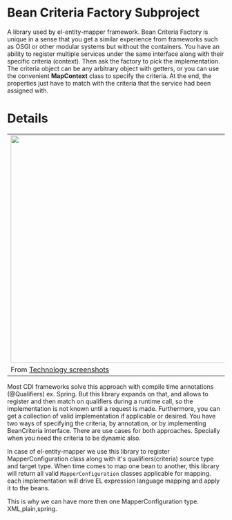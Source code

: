 # Bean Criteria Factory Subproject #

A library used by el-entity-mapper framework. Bean Criteria Factory is unique in a sense that you get a similar experience from frameworks such as OSGI or other modular systems but without the containers. You have an ability to register multiple services under the same interface along with their specific criteria (context). Then ask the factory to pick the implementation.  The criteria object can be any arbitrary object with getters, or you can use the convenient **MapContext** class to specify the criteria. At the end, the properties just have to match with the criteria that the service had been assigned with.


# Details #
<table><tr><td><a href='https://picasaweb.google.com/lh/photo/7cANxtP8MGW_j97ERIZnvNMTjNZETYmyPJy0liipFm0?feat=embedwebsite'><img src='https://lh5.googleusercontent.com/-p60bpzfObus/TydjLx8mU5I/AAAAAAAAAXE/IN4v1gIHwNU/s800/object-criteria-factory.png' height='527' width='800' /></a></td></tr><tr><td>From <a href='https://picasaweb.google.com/111183671876530949377/TechnologyScreenshots?authuser=0&feat=embedwebsite'>Technology screenshots</a></td></tr></table>

Most CDI frameworks solve this approach with compile time annotations (@Qualifiers) ex. Spring. But this library expands on that, and allows to register and then match on qualifiers during a runtime call, so the implementation is not known until a request is made. Furthermore, you can get a collection of valid implementation if applicable or desired. You have two ways of specifying the criteria, by annotation, or by implementing BeanCriteria interface. There are use cases for both approaches. Specially when you need the criteria to be dynamic also.

In case of el-entity-mapper we use this library to register MapperConfiguration class along with it's qualifiers(criteria) source type and target type. When time comes to map one bean to another, this library will return all valid `MapperConfiguration` classes applicable for mapping. each implementation will drive EL expression language mapping and apply it to the beans.

This is why we can have more then one MapperConfiguration type. XML,plain,spring.